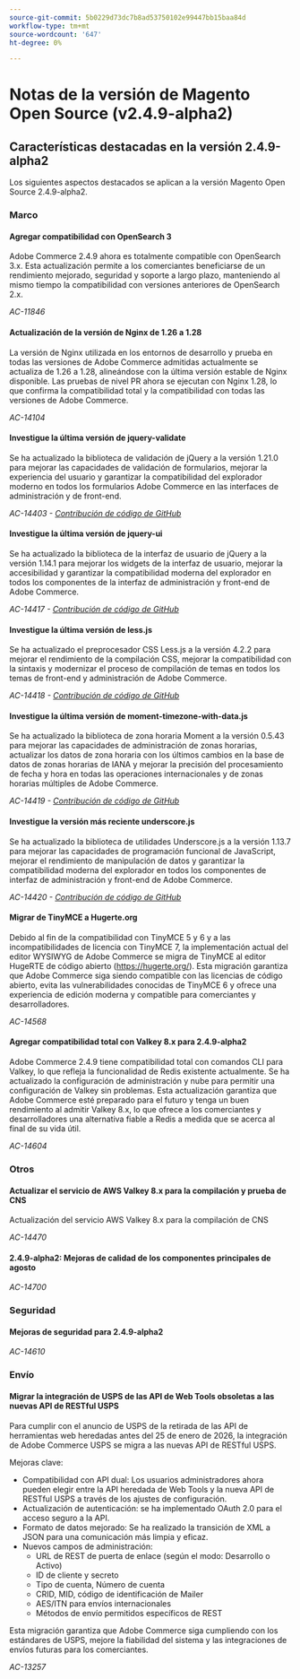 ```yaml
---
source-git-commit: 5b0229d73dc7b8ad53750102e99447bb15baa84d
workflow-type: tm+mt
source-wordcount: '647'
ht-degree: 0%

---
```

# Notas de la versión de Magento Open Source (v2.4.9-alpha2)

## Características destacadas en la versión 2.4.9-alpha2

Los siguientes aspectos destacados se aplican a la versión Magento Open Source 2.4.9-alpha2.

### Marco

#### Agregar compatibilidad con OpenSearch 3

Adobe Commerce 2.4.9 ahora es totalmente compatible con OpenSearch 3.x. Esta actualización permite a los comerciantes beneficiarse de un rendimiento mejorado, seguridad y soporte a largo plazo, manteniendo al mismo tiempo la compatibilidad con versiones anteriores de OpenSearch 2.x.

_AC-11846_

#### Actualización de la versión de Nginx de 1.26 a 1.28

La versión de Nginx utilizada en los entornos de desarrollo y prueba en todas las versiones de Adobe Commerce admitidas actualmente se actualiza de 1.26 a 1.28, alineándose con la última versión estable de Nginx disponible.
Las pruebas de nivel PR ahora se ejecutan con Nginx 1.28, lo que confirma la compatibilidad total y la compatibilidad con todas las versiones de Adobe Commerce.

_AC-14104_

#### Investigue la última versión de jquery-validate

Se ha actualizado la biblioteca de validación de jQuery a la versión 1.21.0 para mejorar las capacidades de validación de formularios, mejorar la experiencia del usuario y garantizar la compatibilidad del explorador moderno en todos los formularios Adobe Commerce en las interfaces de administración y de front-end.

_AC-14403 - [Contribución de código de GitHub](https://github.com/magento/magento2/commit/98b2848a)_

#### Investigue la última versión de jquery-ui

Se ha actualizado la biblioteca de la interfaz de usuario de jQuery a la versión 1.14.1 para mejorar los widgets de la interfaz de usuario, mejorar la accesibilidad y garantizar la compatibilidad moderna del explorador en todos los componentes de la interfaz de administración y front-end de Adobe Commerce.

_AC-14417 - [Contribución de código de GitHub](https://github.com/magento/magento2/commit/77c589a6)_

#### Investigue la última versión de less.js

Se ha actualizado el preprocesador CSS Less.js a la versión 4.2.2 para mejorar el rendimiento de la compilación CSS, mejorar la compatibilidad con la sintaxis y modernizar el proceso de compilación de temas en todos los temas de front-end y administración de Adobe Commerce.

_AC-14418 - [Contribución de código de GitHub](https://github.com/magento/magento2/commit/98b2848a)_

#### Investigue la última versión de moment-timezone-with-data.js

Se ha actualizado la biblioteca de zona horaria Moment a la versión 0.5.43 para mejorar las capacidades de administración de zonas horarias, actualizar los datos de zona horaria con los últimos cambios en la base de datos de zonas horarias de IANA y mejorar la precisión del procesamiento de fecha y hora en todas las operaciones internacionales y de zonas horarias múltiples de Adobe Commerce.

_AC-14419 - [Contribución de código de GitHub](https://github.com/magento/magento2/commit/98b2848a)_

#### Investigue la versión más reciente underscore.js

Se ha actualizado la biblioteca de utilidades Underscore.js a la versión 1.13.7 para mejorar las capacidades de programación funcional de JavaScript, mejorar el rendimiento de manipulación de datos y garantizar la compatibilidad moderna del explorador en todos los componentes de interfaz de administración y front-end de Adobe Commerce.

_AC-14420 - [Contribución de código de GitHub](https://github.com/magento/magento2/commit/98b2848a)_

#### Migrar de TinyMCE a Hugerte.org

Debido al fin de la compatibilidad con TinyMCE 5 y 6 y a las incompatibilidades de licencia con TinyMCE 7, la implementación actual del editor WYSIWYG de Adobe Commerce se migra de TinyMCE al editor HugeRTE de código abierto (https://hugerte.org/).
Esta migración garantiza que Adobe Commerce siga siendo compatible con las licencias de código abierto, evita las vulnerabilidades conocidas de TinyMCE 6 y ofrece una experiencia de edición moderna y compatible para comerciantes y desarrolladores.

_AC-14568_

#### Agregar compatibilidad total con Valkey 8.x para 2.4.9-alpha2

Adobe Commerce 2.4.9 tiene compatibilidad total con comandos CLI para Valkey, lo que refleja la funcionalidad de Redis existente actualmente. Se ha actualizado la configuración de administración y nube para permitir una configuración de Valkey sin problemas.
Esta actualización garantiza que Adobe Commerce esté preparado para el futuro y tenga un buen rendimiento al admitir Valkey 8.x, lo que ofrece a los comerciantes y desarrolladores una alternativa fiable a Redis a medida que se acerca al final de su vida útil.

_AC-14604_

### Otros

#### Actualizar el servicio de AWS Valkey 8.x para la compilación y prueba de CNS

Actualización del servicio AWS Valkey 8.x para la compilación de CNS

_AC-14470_

#### 2.4.9-alpha2: Mejoras de calidad de los componentes principales de agosto

_AC-14700_

### Seguridad

#### Mejoras de seguridad para 2.4.9-alpha2

_AC-14610_

### Envío

#### Migrar la integración de USPS de las API de Web Tools obsoletas a las nuevas API de RESTful USPS

Para cumplir con el anuncio de USPS de la retirada de las API de herramientas web heredadas antes del 25 de enero de 2026, la integración de Adobe Commerce USPS se migra a las nuevas API de RESTful USPS.

Mejoras clave:

* Compatibilidad con API dual: Los usuarios administradores ahora pueden elegir entre la API heredada de Web Tools y la nueva API de RESTful USPS a través de los ajustes de configuración.
* Actualización de autenticación: se ha implementado OAuth 2.0 para el acceso seguro a la API.
* Formato de datos mejorado: Se ha realizado la transición de XML a JSON para una comunicación más limpia y eficaz.
* Nuevos campos de administración:
   * URL de REST de puerta de enlace (según el modo: Desarrollo o Activo)
   * ID de cliente y secreto
   * Tipo de cuenta, Número de cuenta
   * CRID, MID, código de identificación de Mailer
   * AES/ITN para envíos internacionales
   * Métodos de envío permitidos específicos de REST

Esta migración garantiza que Adobe Commerce siga cumpliendo con los estándares de USPS, mejore la fiabilidad del sistema y las integraciones de envíos futuras para los comerciantes.

_AC-13257_
